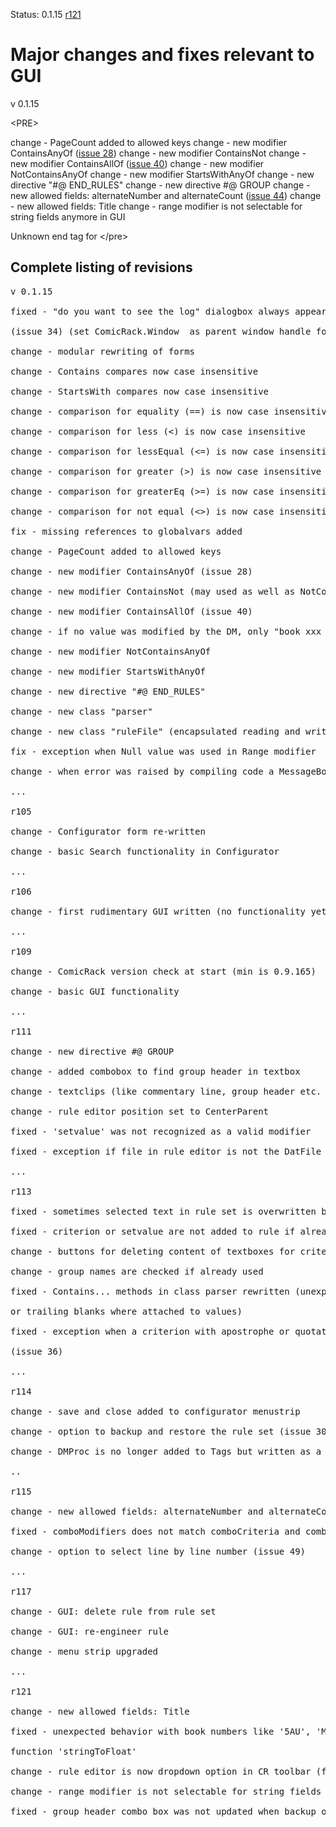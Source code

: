 Status: 0.1.15 [r121](https://code.google.com/p/cr-data-manager/source/detail?r=121)
# Major changes and fixes relevant to GUI #

v 0.1.15


&lt;PRE&gt;


change - PageCount added to allowed keys
change - new modifier ContainsAnyOf ([issue 28](https://code.google.com/p/cr-data-manager/issues/detail?id=28))
change - new modifier ContainsNot
change - new modifier ContainsAllOf ([issue 40](https://code.google.com/p/cr-data-manager/issues/detail?id=40))
change - new modifier NotContainsAnyOf
change - new modifier StartsWithAnyOf
change - new directive "#@ END\_RULES"
change - new directive #@ GROUP
change - new allowed fields: alternateNumber and alternateCount ([issue 44](https://code.google.com/p/cr-data-manager/issues/detail?id=44))
change - new allowed fields: Title
change - range modifier is not selectable for string fields anymore in GUI


Unknown end tag for &lt;/pre&gt;



## Complete listing of revisions ##
<pre>
v 0.1.15<br>
fixed - "do you want to see the log" dialogbox always appears behind the Comicrack Window<br>
(issue 34) (set ComicRack.Window  as parent window handle for all forms)<br>
change - modular rewriting of forms<br>
change - Contains compares now case insensitive<br>
change - StartsWith compares now case insensitive<br>
change - comparison for equality (==) is now case insensitive<br>
change - comparison for less (<) is now case insensitive<br>
change - comparison for lessEqual (<=) is now case insensitive<br>
change - comparison for greater (>) is now case insensitive<br>
change - comparison for greaterEq (>=) is now case insensitive<br>
change - comparison for not equal (<>) is now case insensitive<br>
fix - missing references to globalvars added<br>
change - PageCount added to allowed keys<br>
change - new modifier ContainsAnyOf (issue 28)<br>
change - new modifier ContainsNot (may used as well as NotContains)<br>
change - new modifier ContainsAllOf (issue 40)<br>
change - if no value was modified by the DM, only "book xxx was touched" is written to logfile<br>
change - new modifier NotContainsAnyOf<br>
change - new modifier StartsWithAnyOf<br>
change - new directive "#@ END_RULES"<br>
change - new class "parser"<br>
change - new class "ruleFile" (encapsulated reading and writing the DATFILE)<br>
fix - exception when Null value was used in Range modifier<br>
change - when error was raised by compiling code a MessageBox will show the error<br>
...<br>
r105<br>
change - Configurator form re-written<br>
change - basic Search functionality in Configurator<br>
...<br>
r106<br>
change - first rudimentary GUI written (no functionality yet)<br>
...<br>
r109<br>
change - ComicRack version check at start (min is 0.9.165)<br>
change - basic GUI functionality<br>
...<br>
r111<br>
change - new directive #@ GROUP<br>
change - added combobox to find group header in textbox<br>
change - textclips (like commentary line, group header etc. can be added via GUI)<br>
change - rule editor position set to CenterParent<br>
fixed - 'setvalue' was not recognized as a valid modifier<br>
fixed - exception if file in rule editor is not the DatFile and combobox group selector is selected<br>
...<br>
r113<br>
fixed - sometimes selected text in rule set is overwritten by inserted rule (GUI)<br>
fixed - criterion or setvalue are not added to rule if already in there (GUI)<br>
change - buttons for deleting content of textboxes for criteria and setvalue (GUI)<br>
change - group names are checked if already used<br>
fixed - Contains... methods in class parser rewritten (unexpected results when leading<br>
or trailing blanks where attached to values)<br>
fixed - exception when a criterion with apostrophe or quotation mark was written to the log file<br>
(issue 36)<br>
...<br>
r114<br>
change - save and close added to configurator menustrip<br>
change - option to backup and restore the rule set (issue 30)<br>
change - DMProc is no longer added to Tags but written as a custom value (issue 33)<br>
..<br>
r115<br>
change - new allowed fields: alternateNumber and alternateCount (issue 44)<br>
fixed - comboModifiers does not match comboCriteria and comboValues (issue 48)<br>
change - option to select line by line number (issue 49)<br>
...<br>
r117<br>
change - GUI: delete rule from rule set<br>
change - GUI: re-engineer rule<br>
change - menu strip upgraded<br>
...<br>
r121<br>
change - new allowed fields: Title<br>
fixed - unexpected behavior with book numbers like '5AU', 'Minus 1', '¼', fixed with<br>
function 'stringToFloat'<br>
change - rule editor is now dropdown option in CR toolbar (form MainForm is obsolete)<br>
change - range modifier is not selectable for string fields anymore in GUI<br>
fixed - group header combo box was not updated when backup of rule set was loaded<br>
</pre>